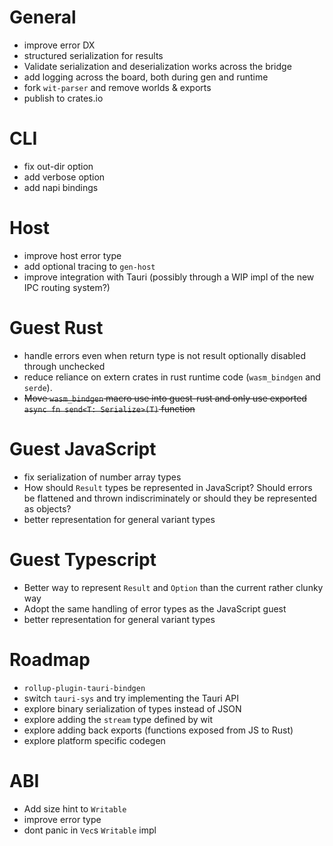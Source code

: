 # General

- improve error DX
- structured serialization for results
- Validate serialization and deserialization works across the bridge
- add logging across the board, both during gen and runtime
- fork `wit-parser` and remove worlds & exports
- publish to crates.io

# CLI

- fix out-dir option
- add verbose option
- add napi bindings

# Host

- improve host error type
- add optional tracing to `gen-host`
- improve integration with Tauri (possibly through a WIP impl of the new IPC routing system?)

# Guest Rust

- handle errors even when return type is not result optionally disabled through unchecked
- reduce reliance on extern crates in rust runtime code (`wasm_bindgen` and `serde`).
- ~~Move `wasm_bindgen` macro use into guest-rust and only use exported `async fn send<T: Serialize>(T)` function~~

# Guest JavaScript

- fix serialization of number array types
- How should `Result` types be represented in JavaScript? Should errors be flattened and thrown indiscriminately or should they be represented as objects?
- better representation for general variant types

# Guest Typescript

- Better way to represent `Result` and `Option` than the current rather clunky way
- Adopt the same handling of error types as the JavaScript guest
- better representation for general variant types

# Roadmap

- `rollup-plugin-tauri-bindgen`
- switch `tauri-sys` and try implementing the Tauri API
- explore binary serialization of types instead of JSON
- explore adding the `stream` type defined by wit
- explore adding back exports (functions exposed from JS to Rust)
- explore platform specific codegen

# ABI

- Add size hint to `Writable`
- improve error type
- dont panic in `Vec`s `Writable` impl